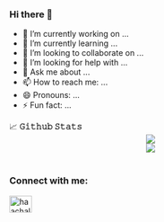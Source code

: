 ### Hi there 👋
- 🔭 I’m currently working on ...
- 🌱 I’m currently learning ...
- 👯 I’m looking to collaborate on ...
- 🤔 I’m looking for help with ...
- 💬 Ask me about ...
- 📫 How to reach me: ...
- 😄 Pronouns: ...
- ⚡ Fun fact: ...

<summary>
<g-emoji class="g-emoji" alias="chart_with_upwards_trend" fallback-src="https://github.githubassets.com/images/icons/emoji/unicode/1f4c8.png">📈</g-emoji>
<strong> 𝙶𝚒𝚝𝚑𝚞𝚋 𝚂𝚝𝚊𝚝𝚜 </strong>
</summary>
<div align="center">
<img align="center" src="https://github-readme-stats.vercel.app/api?username=Yuvraj-Dhepe&theme=dark&show_icons=true"/> </div>
<div align="center">
<img align="center" src="https://github-readme-streak-stats.herokuapp.com/?user=Yuvraj-Dhepe&bg_color=0e0e0e&hide_border=true"/>
</div>
<br>

<h3 align="left">Connect with me:</h3>
<p align="left">
<a href="https://www.linkedin.com/in/renuka-sahani-30b0b9114/" target="blank"><img align="center" src="https://raw.githubusercontent.com/rahuldkjain/github-profile-readme-generator/master/src/images/icons/Social/linked-in-alt.svg" alt="haachal-pardeshi-258257225" height="30" width="40" /></a>
</h3>
